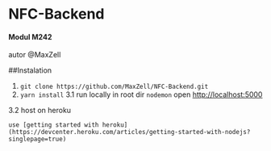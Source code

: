 # NFC-Backend
#### Modul M242
autor @MaxZell

##Instalation
1. ```git clone https://github.com/MaxZell/NFC-Backend.git```
2. ```yarn install```
3.1 run locally
    in root dir ```nodemon```
    open [http://localhost:5000](http://localhost:5000)
    
3.2 host on heroku
    
    use [getting started with heroku](https://devcenter.heroku.com/articles/getting-started-with-nodejs?singlepage=true)
